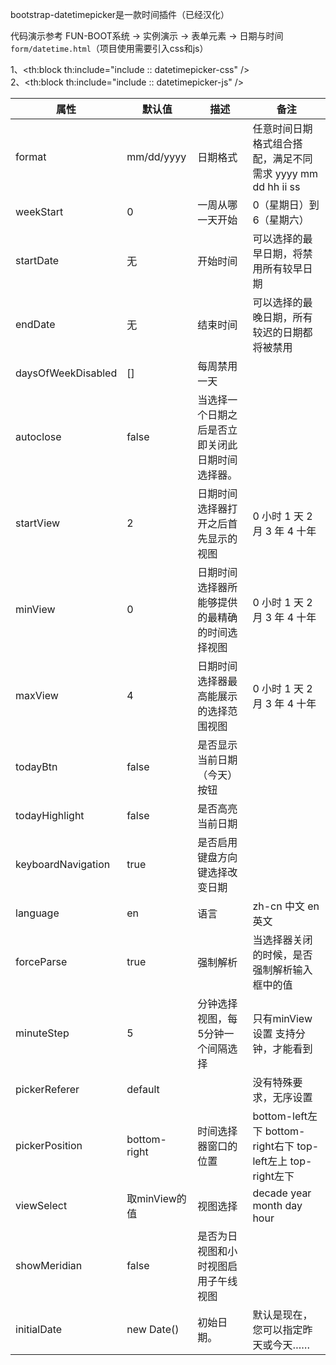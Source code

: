 bootstrap-datetimepicker是一款时间插件（已经汉化）

代码演示参考 FUN-BOOT系统 → 实例演示 → 表单元素 → 日期与时间 `form/datetime.html`（项目使用需要引入css和js）

1、<th:block th:include="include :: datetimepicker-css" />  
2、<th:block th:include="include :: datetimepicker-js" />

| 属性                 | 默认值          | 描述                       | 备注                                                  |
| ------------------ | ------------ | ------------------------ | --------------------------------------------------- |
| format             | mm/dd/yyyy   | 日期格式                     | 任意时间日期格式组合搭配，满足不同需求 yyyy mm dd hh ii ss             |
| weekStart          | 0            | 一周从哪一天开始                 | 0（星期日）到6（星期六）                                       |
| startDate          | 无            | 开始时间                     | 可以选择的最早日期，将禁用所有较早日期                                 |
| endDate            | 无            | 结束时间                     | 可以选择的最晚日期，所有较迟的日期都将被禁用                              |
| daysOfWeekDisabled | []           | 每周禁用一天                   |                                                     |
| autoclose          | false        | 当选择一个日期之后是否立即关闭此日期时间选择器。 |                                                     |
| startView          | 2            | 日期时间选择器打开之后首先显示的视图       | 0 小时 1 天 2 月 3 年 4 十年                               |
| minView            | 0            | 日期时间选择器所能够提供的最精确的时间选择视图  | 0 小时 1 天 2 月 3 年 4 十年                               |
| maxView            | 4            | 日期时间选择器最高能展示的选择范围视图      | 0 小时 1 天 2 月 3 年 4 十年                               |
| todayBtn           | false        | 是否显示当前日期（今天）按钮           |                                                     |
| todayHighlight     | false        | 是否高亮当前日期                 |                                                     |
| keyboardNavigation | true         | 是否启用键盘方向键选择改变日期          |                                                     |
| language           | en           | 语言                       | zh-cn 中文 en 英文                                      |
| forceParse         | true         | 强制解析                     | 当选择器关闭的时候，是否强制解析输入框中的值                              |
| minuteStep         | 5            | 分钟选择视图，每5分钟一个间隔选择        | 只有minView设置 支持分钟，才能看到                               |
| pickerReferer      | default      |                          | 没有特殊要求，无序设置                                         |
| pickerPosition     | bottom-right | 时间选择器窗口的位置               | bottom-left左下 bottom-right右下 top-left左上 top-right左下 |
| viewSelect         | 取minView的值   | 视图选择                     | decade year month day hour                          |
| showMeridian       | false        | 是否为日视图和小时视图启用子午线视图       |                                                     |
| initialDate        | new Date()   | 初始日期。                    | 默认是现在，您可以指定昨天或今天……                                  |
